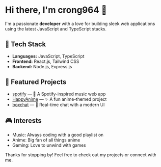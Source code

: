 # Hi there, I'm crong964 👋

I'm a passionate **developer** with a love for building sleek web applications using the latest JavaScript and TypeScript stacks. 

## 🚀 Tech Stack
- **Languages:** JavaScript, TypeScript
- **Frontend:** React.js, Tailwind CSS
- **Backend:** Node.js, Express.js

## 🌟 Featured Projects
- [spotify](https://github.com/crong964/spotify) &mdash; 🎵 A Spotify-inspired music web app
- [HappyAnime](https://github.com/crong964/HappyAnime) &mdash; ✨ A fun anime-themed project
- [boxchat](https://github.com/crong964/boxchat) &mdash; 💬 Real-time chat with a modern UI

## 🎮 Interests
- Music: Always coding with a good playlist on
- Anime: Big fan of all things anime
- Gaming: Love to unwind with games

Thanks for stopping by! Feel free to check out my projects or connect with me.

<!-- Add your social links or contact info here if you want -->
